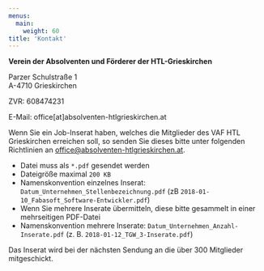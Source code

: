 ```yaml
---
menus:
  main:
    weight: 60
title: 'Kontakt'
---
```

**Verein der Absolventen und Förderer der HTL-Grieskirchen**

Parzer Schulstraße 1\
A-4710 Grieskirchen

ZVR: 608474231

E-Mail: office[at]absolventen-htlgrieskirchen.at

Wenn Sie ein Job-Inserat haben, welches die Mitglieder des VAF HTL Grieskirchen erreichen soll, so senden Sie dieses bitte unter folgenden Richtlinien an office@absolventen-htlgrieskirchen.at.

- Datei muss als `*.pdf` gesendet werden
- Dateigröße maximal `200 KB`
- Namenskonvention einzelnes Inserat: `Datum_Unternehmen_Stellenbezeichnung.pdf` (zB `2018-01-10_Fabasoft_Software-Entwickler.pdf`)
- Wenn Sie mehrere Inserate übermitteln, diese bitte gesammelt in einer mehrseitigen PDF-Datei
- Namenskonvention mehrere Inserate: `Datum_Unternehmen_Anzahl-Inserate.pdf` (z. B. `2018-01-12_TGW_3-Inserate.pdf`)

Das Inserat wird bei der nächsten Sendung an die über 300 Mitglieder mitgeschickt.
